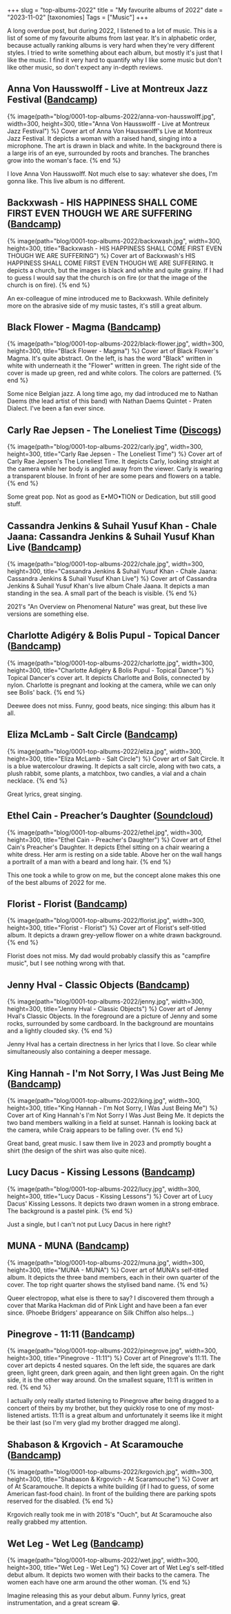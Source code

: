 +++
slug = "top-albums-2022"
title = "My favourite albums of 2022"
date = "2023-11-02"
[taxonomies]
Tags = ["Music"]
+++

A long overdue post, but during 2022, I listened to a lot of music.
This is a list of some of my favourite albums from last year.
It's in alphabetic order, because actually ranking albums is very hard when they're very different styles.
I tried to write something about each album, but mostly it's just that I like the music.
I find it very hard to quantify why I like some music but don't like other music, so don't expect any in-depth reviews.

<!-- more -->

## Anna Von Hausswolff - Live at Montreux Jazz Festival ([Bandcamp](https://annavonhausswolffsl.bandcamp.com/album/live-at-montreux-jazz-festival))

{% image(path="blog/0001-top-albums-2022/anna-von-hausswolff.jpg", width=300, height=300, title="Anna Von Hausswolff - Live at Montreux Jazz Festival") %}
Cover art of Anna Von Hausswolff's Live at Montreux Jazz Festival.
It depicts a woman with a raised hand, singing into a microphone.
The art is drawn in black and white.
In the background there is a large iris of an eye, surrounded by roots and branches.
The branches grow into the woman's face.
{% end %}

I love Anna Von Hausswolff.
Not much else to say: whatever she does, I'm gonna like.
This live album is no different.

## Backxwash - HIS HAPPINESS SHALL COME FIRST EVEN THOUGH WE ARE SUFFERING ([Bandcamp](https://backxwash.bandcamp.com/album/his-happiness-shall-come-first-even-though-we-are-suffering))

{% image(path="blog/0001-top-albums-2022/backxwash.jpg", width=300, height=300, title="Backxwash - HIS HAPPINESS SHALL COME FIRST EVEN THOUGH WE ARE SUFFERING") %}
Cover art of Backxwash's HIS HAPPINESS SHALL COME FIRST EVEN THOUGH WE ARE SUFFERING.
It depicts a church, but the images is black and white and quite grainy.
If I had to guess I would say that the church is on fire (or that the image of the church is on fire).
{% end %}


An ex-colleague of mine introduced me to Backxwash.
While definitely more on the abrasive side of my music tastes, it's still a great album.

## Black Flower - Magma ([Bandcamp](https://blackflower1.bandcamp.com/album/magma))

{% image(path="blog/0001-top-albums-2022/black-flower.jpg", width=300, height=300, title="Black Flower - Magma") %}
Cover art of Black Flower's Magma.
It's quite abstract.
On the left, is has the word "Black" written in white with underneath it the "Flower" written in green.
The right side of the cover is made up green, red and white colors.
The colors are patterned.
{% end %}

Some nice Belgian jazz.
A long time ago, my dad introduced me to Nathan Daems (the lead artist of this band) with Nathan Daems Quintet - Praten Dialect.
I've been a fan ever since.

## Carly Rae Jepsen - The Loneliest Time ([Discogs](https://www.discogs.com/master/2831843-Carly-Rae-Jepsen-The-Loneliest-Time))

{% image(path="blog/0001-top-albums-2022/carly.jpg", width=300, height=300, title="Carly Rae Jepsen - The Loneliest Time") %}
Cover art of Carly Rae Jepsen's The Loneliest Time.
It depicts Carly, looking straight at the camera while her body is angled away from the viewer.
Carly is wearing a transparent blouse.
In front of her are some pears and flowers on a table.
{% end %}

Some great pop.
Not as good as E•MO•TION or Dedication, but still good stuff.

## Cassandra Jenkins & Suhail Yusuf Khan - Chale Jaana: Cassandra Jenkins & Suhail Yusuf Khan Live ([Bandcamp](https://cassandrajenkins.bandcamp.com/album/chale-jaana-cassandra-jenkins-suhail-yusuf-khan-live))

{% image(path="blog/0001-top-albums-2022/chale.jpg", width=300, height=300, title="Cassandra Jenkins & Suhail Yusuf Khan - Chale Jaana: Cassandra Jenkins & Suhail Yusuf Khan Live") %}
Cover art of Cassandra Jenkins & Suhail Yusuf Khan's live album Chale Jaana.
It depicts a man standing in the sea.
A small part of the beach is visible.
{% end %}

2021's "An Overview on Phenomenal Nature" was great, but these live versions are something else.

## Charlotte Adigéry & Bolis Pupul - Topical Dancer ([Bandcamp](https://charlotteandbolis.bandcamp.com/album/topical-dancer))

{% image(path="blog/0001-top-albums-2022/charlotte.jpg", width=300, height=300, title="Charlotte Adigéry & Bolis Pupul - Topical Dancer") %}
Topical Dancer's cover art.
It depicts Charlotte and Bolis, connected by nylon.
Charlotte is pregnant and looking at the camera, while we can only see Bolis' back.
{% end %}

Deewee does not miss.
Funny, good beats, nice singing: this album has it all.

## Eliza McLamb - Salt Circle ([Bandcamp](https://elizamclambmusic.bandcamp.com/album/salt-circle))

{% image(path="blog/0001-top-albums-2022/eliza.jpg", width=300, height=300, title="Eliza McLamb - Salt Circle") %}
Cover art of Salt Circle.
It is a blue watercolour drawing.
It depicts a salt circle, along with two cats, a plush rabbit, some plants, a matchbox, two candles, a vial and a chain necklace.
{% end %}

Great lyrics, great singing.

## Ethel Cain - Preacher’s Daughter ([Soundcloud](https://soundcloud.com/mothercain/sets/preachers-daughter-1))

{% image(path="blog/0001-top-albums-2022/ethel.jpg", width=300, height=300, title="Ethel Cain - Preacher's Daughter") %}
Cover art of Ethel Cain's Preacher's Daughter.
It depicts Ethel sitting on a chair wearing a white dress.
Her arm is resting on a side table.
Above her on the wall hangs a portrailt of a man with a beard and long hair.
{% end %}

This one took a while to grow on me, but the concept alone makes this one of the best albums of 2022 for me.

## Florist - Florist ([Bandcamp](https://florist.bandcamp.com/album/florist))

{% image(path="blog/0001-top-albums-2022/florist.jpg", width=300, height=300, title="Florist - Florist") %}
Cover art of Florist's self-titled album.
It depicts a drawn grey-yellow flower on a white drawn background.
{% end %}

Florist does not miss.
My dad would probably classify this as "campfire music", but I see nothing wrong with that.

## Jenny Hval - Classic Objects ([Bandcamp](https://jennyhval.bandcamp.com/merch/classic-objects-standard-lp))

{% image(path="blog/0001-top-albums-2022/jenny.jpg", width=300, height=300, title="Jenny Hval - Classic Objects") %}
Cover art of Jenny Hval's Classic Objects.
In the foreground are a picture of Jenny and some rocks, surrounded by some cardboard.
In the background are mountains and a lightly clouded sky.
{% end %}

Jenny Hval has a certain directness in her lyrics that I love.
So clear while simultaneously also containing a deeper message.

## King Hannah - I'm Not Sorry, I Was Just Being Me ([Bandcamp](https://kinghannah.bandcamp.com/album/i-m-not-sorry-i-was-just-being-me))

{% image(path="blog/0001-top-albums-2022/king.jpg", width=300, height=300, title="King Hannah - I'm Not Sorry, I Was Just Being Me") %}
Cover art of King Hannah's I'm Not Sorry I Was Just Being Me.
It depicts the two band members walking in a field at sunset.
Hannah is looking back at the camera, while Craig appears to be falling over.
{% end %}

Great band, great music.
I saw them live in 2023 and promptly bought a shirt (the design of the shirt was also quite nice).

## Lucy Dacus - Kissing Lessons ([Bandcamp](https://lucydacus.bandcamp.com/track/kissing-lessons))

{% image(path="blog/0001-top-albums-2022/lucy.jpg", width=300, height=300, title="Lucy Dacus - Kissing Lessons") %}
Cover art of Lucy Dacus' Kissing Lessons.
It depicts two drawn women in a strong embrace.
The background is a pastel pink.
{% end %}

Just a single, but I can't not put Lucy Dacus in here right?

## MUNA - MUNA ([Bandcamp](https://muna.bandcamp.com/album/muna))

{% image(path="blog/0001-top-albums-2022/muna.jpg", width=300, height=300, title="MUNA - MUNA") %}
Cover art of MUNA's self-titled album.
It depicts the three band members, each in their own quarter of the cover.
The top right quarter shows the stylised band name.
{% end %}

Queer electropop, what else is there to say?
I discovered them through a cover that Marika Hackman did of Pink Light and have been a fan ever since.
(Phoebe Bridgers' appearance on Silk Chiffon also helps...)

## Pinegrove - 11:11 ([Bandcamp](https://pinegrove.bandcamp.com/album/11-11))

{% image(path="blog/0001-top-albums-2022/pinegrove.jpg", width=300, height=300, title="Pinegrove - 11:11") %}
Cover art of Pinegrove's 11:11.
The cover art depicts 4 nested squares.
On the left side, the squares are dark green, light green, dark green again, and then light green again.
On the right side, it is the other way around.
On the smallest square, 11:11 is written in red.
{% end %}

I actually only really started listening to Pinegrove after being dragged to a concert of theirs by my brother, but they quickly rose to one of my most-listened artists.
11:11 is a great album and unfortunately it seems like it might be their last (so I'm very glad my brother dragged me along).

## Shabason & Krgovich - At Scaramouche ([Bandcamp](https://shabasonandkrgovich.bandcamp.com/album/at-scaramouche))

{% image(path="blog/0001-top-albums-2022/krgovich.jpg", width=300, height=300, title="Shabason & Krgovich - At Scaramouche") %}
Cover art of At Scaramouche.
It depicts a white building (if I had to guess, of some American fast-food chain).
In front of the building there are parking spots reserved for the disabled.
{% end %}

Krgovich really took me in with 2018's "Ouch", but At Scaramouche also really grabbed my attention.

## Wet Leg - Wet Leg ([Bandcamp](https://wetleg.bandcamp.com/album/wet-leg))

{% image(path="blog/0001-top-albums-2022/wet.jpg", width=300, height=300, title="Wet Leg - Wet Leg") %}
Cover art of Wet Leg's self-titled debut album.
It depicts two women with their backs to the camera.
The women each have one arm around the other woman.
{% end %}

Imagine releasing this as your debut album.
Funny lyrics, great instrumentation, and a great scream 😀.
